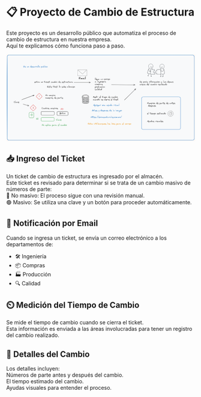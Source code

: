 # 📋 Proyecto de Cambio de Estructura
Este proyecto es un desarrollo público que automatiza el proceso de cambio de estructura en nuestra empresa.</br> 
Aquí te explicamos cómo funciona paso a paso.

![img.png](sketch.png)

## 📥 Ingreso del Ticket
Un ticket de cambio de estructura es ingresado por el almacén.</br>
Este ticket es revisado para determinar si se trata de un cambio masivo de números de parte:</br>
🔴 No masivo: El proceso sigue con una revisión manual.</br>
🟢 Masivo: Se utiliza una clave y un botón para proceder automáticamente.

## 📧 Notificación por Email
Cuando se ingresa un ticket, se envía un correo electrónico a los departamentos de:
- 🛠️ Ingeniería
- 📦 Compras
- 🏭 Producción
- 🔍 Calidad

## ⏲️ Medición del Tiempo de Cambio
Se mide el tiempo de cambio cuando se cierra el ticket.</br>
Esta información es enviada a las áreas involucradas para tener un registro del cambio realizado.

## 📝 Detalles del Cambio
Los detalles incluyen:</br>
Números de parte antes y después del cambio.</br>
El tiempo estimado del cambio.</br>
Ayudas visuales para entender el proceso.